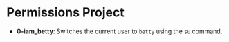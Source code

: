 # Permissions Project

- **0-iam_betty**: Switches the current user to `betty` using the `su` command.
